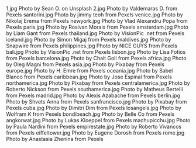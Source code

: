 1.jpg Photo by Sean O. on Unsplash
2.jpg Photo by Valdemaras D. from Pexels
santorini.jpg Photo by jimmy teoh from Pexels
venice.jpg Photo by Nikolaj Erema from Pexels
newyork.jpg Photo by Vlad Alexandru Popa from Pexels
paris.jpg Photo by Rosivan Morais from Pexels
amsterdam.jpg Photo by Liam Gant from Pexels
thailand.jpg Photo by VisionPic .net from Pexels
iceland.jpg Photo by Simon Migaj from Pexels
maldives.jpg Photo by Snapwire from Pexels 
philippines.jpg Photo by NICE GUYS from Pexels
bali.jpg Photo by VisionPic .net from Pexels
lisbon.jpg Photo by Lisa Fotios from Pexels
barcelona.jpg Photo by Chait Goli from Pexels
africa.jpg Photo by Oleg Magni from Pexels
asia.jpg Photo by Pixabay from Pexels
europe.jpg Photo by H. Emre from Pexels
oceania.jpg Photo by Sabel Blanco from Pexels
caribbean.jpg Photo by Jose Espinal from Pexels
northamerica.jpg Photo by Pixabay from Pexels
centralamerica.jpg Photo by Roberto Nickson from Pexels
southamerica.jpg Photo by Matheus Bertelli from Pexels
madrid.jpg Photo by Alexis Azabache from Pexels
berlin.jpg Photo by Shvets Anna from Pexels
sanfrancisco.jpg Photo by Pixabay from Pexels
cuba.jpg Photo by Dimitri Dim from Pexels
losangels.jpg Photo by Wolfram K from Pexels
bondibeach.jpg Photo by Belle Co from Pexels
angkorwat.jpg Photo by Lukas Kloeppel from Pexels
machupicchu.jpg Photo by Paula Nardini from Pexels
empirestate.jpg Photo by Roberto Vivancos from Pexels
eiffeltower.jpg Photo by Eugene Dorosh from Pexels
rome.jpg Photo by Anastasia Zhenina from Pexels